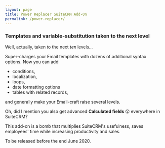 ```yaml
---
layout: page
title: Power Replacer SuiteCRM Add-On
permalink: /power-replacer/
---
```


### Templates and variable-substitution taken to the next level

Well, actually, taken to the next _ten_ levels...

Super-charges your Email templates with dozens of additional syntax options. 
Now you can add 

* conditions, 
* localization, 
* loops, 
* date formatting options
* tables with related records, 

and generally make your Email-craft raise several levels. 

Oh, did I mention you also get advanced **Calculated fields** 😮 everywhere in SuiteCRM? 

This add-on is a bomb that multiplies SuiteCRM's usefulness, 
saves employees' time while increasing productivity and sales. 

To be released before the end June 2020.
